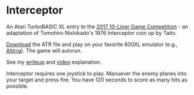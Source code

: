 # Interceptor
An Atari TurboBASIC XL entry to the [2017 10-Liner Game Competition](http://gkanold.wixsite.com/homeputerium/basic-10liners-2017) - an adaptation of Tomohiro Nishikado's 1976 Interceptor coin op by Taito.

[Download](https://github.com/jeffpiep/Interceptor/raw/master/Interceptor.atr) the ATR file and play on your favorite 800XL emulator (e.g., [Altirra](http://www.virtualdub.org/altirra.html)). The game will autorun.

See my [writeup](http://jeffpiepmeier.blogspot.com/2017/03/interceptor-another-10-liner-basic-game.html) and [video](https://youtu.be/56EsfvCUyiw) explanation.

Interceptor requires one joystick to play. Manuever the enemy planes into your target and press fire. You have 120 seconds to score as many hits as possible. 

